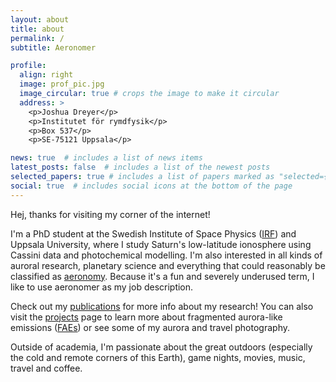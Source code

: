 ```yaml
---
layout: about
title: about
permalink: /
subtitle: Aeronomer

profile:
  align: right
  image: prof_pic.jpg
  image_circular: true # crops the image to make it circular
  address: >
    <p>Joshua Dreyer</p>
    <p>Institutet för rymdfysik</p>
    <p>Box 537</p>
    <p>SE-75121 Uppsala</p>

news: true  # includes a list of news items
latest_posts: false  # includes a list of the newest posts
selected_papers: true # includes a list of papers marked as "selected={true}"
social: true  # includes social icons at the bottom of the page
---
```


Hej, thanks for visiting my corner of the internet! 

I'm a PhD student at the Swedish Institute of Space Physics (<a href='https://www.irf.se/sv/kontakt/kontakt-uppsala/'>IRF</a>) and Uppsala University, where I study Saturn's low-latitude ionosphere using Cassini data and photochemical modelling. I'm also interested in all kinds of auroral research, planetary science and everything that could reasonably be classified as <a href='https://en.wikipedia.org/wiki/Aeronomy'>aeronomy</a>. Because it's a fun and severely underused term, I like to use aeronomer as my job description.

Check out my <a href='{{ site.baseurl }}/publications/'>publications</a> for more info about my research! You can also visit the <a href='{{ site.baseurl }}/projects/'>projects</a> page to learn more about fragmented aurora-like emissions (<a href='{{ site.baseurl }}/projects/FAEs/'>FAEs</a>) or see some of my aurora and travel photography. 

Outside of academia, I'm passionate about the great outdoors (especially the cold and remote corners of this Earth), game nights, movies, music, travel and coffee.
